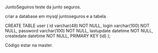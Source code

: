 JuntoSeguiros
teste da junto seguros.

criar a database em mysql juntoseguros e a tabela

CREATE TABLE user ( id varchar(48) NOT NULL, login varchar(100) NOT NULL, password varchar(100) NOT NULL, lastupdate datetime NOT NULL, createdate datetime NOT NULL, PRIMARY KEY (id) );

Código estar na master.
